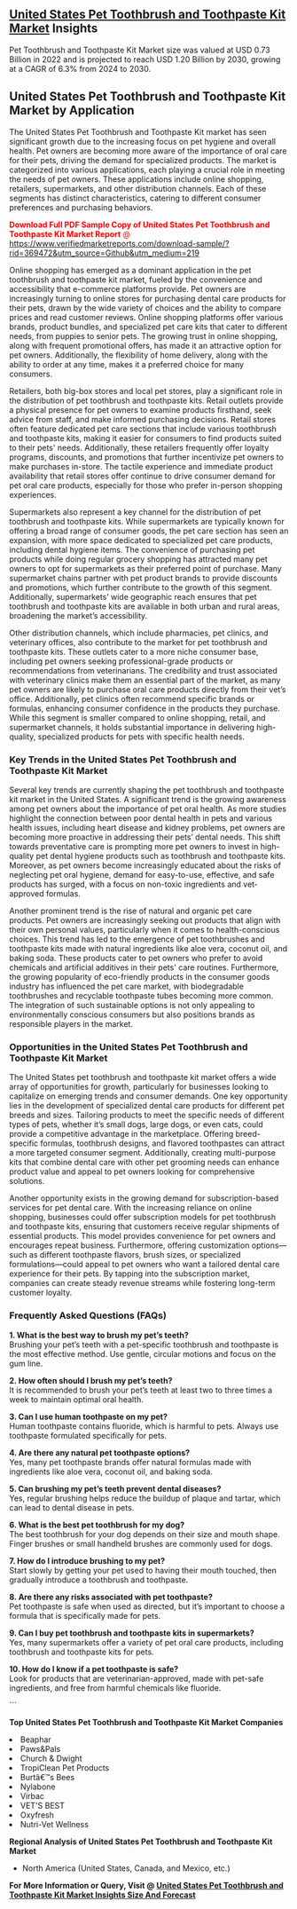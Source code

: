 <h2><a href="https://www.verifiedmarketreports.com/download-sample/?rid=369472&amp;utm_source=Github&amp;utm_medium=219" target="_blank">United States Pet Toothbrush and Toothpaste Kit Market</a> Insights</h2><p>Pet Toothbrush and Toothpaste Kit Market size was valued at USD 0.73 Billion in 2022 and is projected to reach USD 1.20 Billion by 2030, growing at a CAGR of 6.3% from 2024 to 2030.</p><p> <h2>United States Pet Toothbrush and Toothpaste Kit Market by Application</h2> <p>The United States Pet Toothbrush and Toothpaste Kit market has seen significant growth due to the increasing focus on pet hygiene and overall health. Pet owners are becoming more aware of the importance of oral care for their pets, driving the demand for specialized products. The market is categorized into various applications, each playing a crucial role in meeting the needs of pet owners. These applications include online shopping, retailers, supermarkets, and other distribution channels. Each of these segments has distinct characteristics, catering to different consumer preferences and purchasing behaviors.</p> <p><p><span class=""><span style="color: #ff0000;"><strong>Download Full PDF Sample Copy of United States Pet Toothbrush and Toothpaste Kit Market Report</strong> @ </span><a href="https://www.verifiedmarketreports.com/download-sample/?rid=369472&amp;utm_source=Github&amp;utm_medium=219" target="_blank">https://www.verifiedmarketreports.com/download-sample/?rid=369472&amp;utm_source=Github&amp;utm_medium=219</a></span></p></p> <p>Online shopping has emerged as a dominant application in the pet toothbrush and toothpaste kit market, fueled by the convenience and accessibility that e-commerce platforms provide. Pet owners are increasingly turning to online stores for purchasing dental care products for their pets, drawn by the wide variety of choices and the ability to compare prices and read customer reviews. Online shopping platforms offer various brands, product bundles, and specialized pet care kits that cater to different needs, from puppies to senior pets. The growing trust in online shopping, along with frequent promotional offers, has made it an attractive option for pet owners. Additionally, the flexibility of home delivery, along with the ability to order at any time, makes it a preferred choice for many consumers.</p> <p>Retailers, both big-box stores and local pet stores, play a significant role in the distribution of pet toothbrush and toothpaste kits. Retail outlets provide a physical presence for pet owners to examine products firsthand, seek advice from staff, and make informed purchasing decisions. Retail stores often feature dedicated pet care sections that include various toothbrush and toothpaste kits, making it easier for consumers to find products suited to their pets' needs. Additionally, these retailers frequently offer loyalty programs, discounts, and promotions that further incentivize pet owners to make purchases in-store. The tactile experience and immediate product availability that retail stores offer continue to drive consumer demand for pet oral care products, especially for those who prefer in-person shopping experiences.</p> <p>Supermarkets also represent a key channel for the distribution of pet toothbrush and toothpaste kits. While supermarkets are typically known for offering a broad range of consumer goods, the pet care section has seen an expansion, with more space dedicated to specialized pet care products, including dental hygiene items. The convenience of purchasing pet products while doing regular grocery shopping has attracted many pet owners to opt for supermarkets as their preferred point of purchase. Many supermarket chains partner with pet product brands to provide discounts and promotions, which further contribute to the growth of this segment. Additionally, supermarkets’ wide geographic reach ensures that pet toothbrush and toothpaste kits are available in both urban and rural areas, broadening the market’s accessibility.</p> <p>Other distribution channels, which include pharmacies, pet clinics, and veterinary offices, also contribute to the market for pet toothbrush and toothpaste kits. These outlets cater to a more niche consumer base, including pet owners seeking professional-grade products or recommendations from veterinarians. The credibility and trust associated with veterinary clinics make them an essential part of the market, as many pet owners are likely to purchase oral care products directly from their vet’s office. Additionally, pet clinics often recommend specific brands or formulas, enhancing consumer confidence in the products they purchase. While this segment is smaller compared to online shopping, retail, and supermarket channels, it holds substantial importance in delivering high-quality, specialized products for pets with specific health needs.</p> <h3>Key Trends in the United States Pet Toothbrush and Toothpaste Kit Market</h3> <p>Several key trends are currently shaping the pet toothbrush and toothpaste kit market in the United States. A significant trend is the growing awareness among pet owners about the importance of pet oral health. As more studies highlight the connection between poor dental health in pets and various health issues, including heart disease and kidney problems, pet owners are becoming more proactive in addressing their pets’ dental needs. This shift towards preventative care is prompting more pet owners to invest in high-quality pet dental hygiene products such as toothbrush and toothpaste kits. Moreover, as pet owners become increasingly educated about the risks of neglecting pet oral hygiene, demand for easy-to-use, effective, and safe products has surged, with a focus on non-toxic ingredients and vet-approved formulas.</p> <p>Another prominent trend is the rise of natural and organic pet care products. Pet owners are increasingly seeking out products that align with their own personal values, particularly when it comes to health-conscious choices. This trend has led to the emergence of pet toothbrushes and toothpaste kits made with natural ingredients like aloe vera, coconut oil, and baking soda. These products cater to pet owners who prefer to avoid chemicals and artificial additives in their pets' care routines. Furthermore, the growing popularity of eco-friendly products in the consumer goods industry has influenced the pet care market, with biodegradable toothbrushes and recyclable toothpaste tubes becoming more common. The integration of such sustainable options is not only appealing to environmentally conscious consumers but also positions brands as responsible players in the market.</p> <h3>Opportunities in the United States Pet Toothbrush and Toothpaste Kit Market</h3> <p>The United States pet toothbrush and toothpaste kit market offers a wide array of opportunities for growth, particularly for businesses looking to capitalize on emerging trends and consumer demands. One key opportunity lies in the development of specialized dental care products for different pet breeds and sizes. Tailoring products to meet the specific needs of different types of pets, whether it’s small dogs, large dogs, or even cats, could provide a competitive advantage in the marketplace. Offering breed-specific formulas, toothbrush designs, and flavored toothpastes can attract a more targeted consumer segment. Additionally, creating multi-purpose kits that combine dental care with other pet grooming needs can enhance product value and appeal to pet owners looking for comprehensive solutions.</p> <p>Another opportunity exists in the growing demand for subscription-based services for pet dental care. With the increasing reliance on online shopping, businesses could offer subscription models for pet toothbrush and toothpaste kits, ensuring that customers receive regular shipments of essential products. This model provides convenience for pet owners and encourages repeat business. Furthermore, offering customization options—such as different toothpaste flavors, brush sizes, or specialized formulations—could appeal to pet owners who want a tailored dental care experience for their pets. By tapping into the subscription market, companies can create steady revenue streams while fostering long-term customer loyalty.</p> <h3>Frequently Asked Questions (FAQs)</h3> <p><strong>1. What is the best way to brush my pet’s teeth?</strong><br>Brushing your pet’s teeth with a pet-specific toothbrush and toothpaste is the most effective method. Use gentle, circular motions and focus on the gum line.</p> <p><strong>2. How often should I brush my pet’s teeth?</strong><br>It is recommended to brush your pet’s teeth at least two to three times a week to maintain optimal oral health.</p> <p><strong>3. Can I use human toothpaste on my pet?</strong><br>Human toothpaste contains fluoride, which is harmful to pets. Always use toothpaste formulated specifically for pets.</p> <p><strong>4. Are there any natural pet toothpaste options?</strong><br>Yes, many pet toothpaste brands offer natural formulas made with ingredients like aloe vera, coconut oil, and baking soda.</p> <p><strong>5. Can brushing my pet’s teeth prevent dental diseases?</strong><br>Yes, regular brushing helps reduce the buildup of plaque and tartar, which can lead to dental disease in pets.</p> <p><strong>6. What is the best pet toothbrush for my dog?</strong><br>The best toothbrush for your dog depends on their size and mouth shape. Finger brushes or small handheld brushes are commonly used for dogs.</p> <p><strong>7. How do I introduce brushing to my pet?</strong><br>Start slowly by getting your pet used to having their mouth touched, then gradually introduce a toothbrush and toothpaste.</p> <p><strong>8. Are there any risks associated with pet toothpaste?</strong><br>Pet toothpaste is safe when used as directed, but it’s important to choose a formula that is specifically made for pets.</p> <p><strong>9. Can I buy pet toothbrush and toothpaste kits in supermarkets?</strong><br>Yes, many supermarkets offer a variety of pet oral care products, including toothbrush and toothpaste kits for pets.</p> <p><strong>10. How do I know if a pet toothpaste is safe?</strong><br>Look for products that are veterinarian-approved, made with pet-safe ingredients, and free from harmful chemicals like fluoride.</p> ```</p><p><strong>Top United States Pet Toothbrush and Toothpaste Kit Market Companies</strong></p><div data-test-id=""><p><li>Beaphar</li><li> Paws&Pals</li><li> Church & Dwight</li><li> TropiClean Pet Products</li><li> Burtâ€™s Bees</li><li> Nylabone</li><li> Virbac</li><li> VET'S BEST</li><li> Oxyfresh</li><li> Nutri-Vet Wellness</li></p><div><strong>Regional Analysis of&nbsp;United States Pet Toothbrush and Toothpaste Kit Market</strong></div><ul><li dir="ltr"><p dir="ltr">North America&nbsp;(United States, Canada, and Mexico, etc.)</p></li></ul><p><strong>For More Information or Query, Visit @&nbsp;</strong><strong><a href="https://www.verifiedmarketreports.com/product/pet-toothbrush-and-toothpaste-kit-market/?utm_source=Github&amp;utm_medium=219" target="_blank">United States Pet Toothbrush and Toothpaste Kit Market Insights Size And Forecast</a></strong></p></div>
